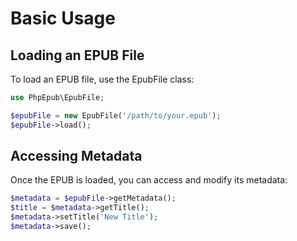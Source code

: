 # Basic Usage

## Loading an EPUB File

To load an EPUB file, use the EpubFile class:

```php
use PhpEpub\EpubFile;

$epubFile = new EpubFile('/path/to/your.epub');
$epubFile->load();
```

## Accessing Metadata

Once the EPUB is loaded, you can access and modify its metadata:

```php
$metadata = $epubFile->getMetadata();
$title = $metadata->getTitle();
$metadata->setTitle('New Title');
$metadata->save();
```
